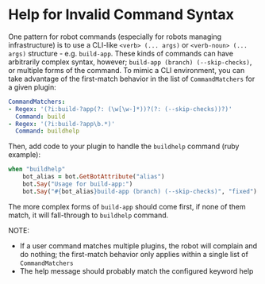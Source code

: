 # Help for Invalid Command Syntax

One pattern for robot commands (especially for robots managing infrastructure) is to use a CLI-like `<verb> (... args)` or `<verb-noun> (... args)` structure - e.g. `build-app`. These kinds of commands can have arbitrarily complex syntax, however; `build-app (branch) (--skip-checks)`, or multiple forms of the command. To mimic a CLI environment, you can take advantage of the first-match behavior in the list of `CommandMatchers` for a given plugin:

```yaml
CommandMatchers:
- Regex: '(?i:build-?app(?: (\w[\w-]*))?(?: (--skip-checks))?)'
  Command: build
- Regex: '(?i:build-?app\b.*)'
  Command: buildhelp
```

Then, add code to your plugin to handle the `buildhelp` command (ruby example):
```ruby
when "buildhelp"
    bot_alias = bot.GetBotAttribute("alias")
    bot.Say("Usage for build-app:")
    bot.Say("#{bot_alias}build-app (branch) (--skip-checks)", "fixed")
```

The more complex forms of `build-app` should come first, if none of them match, it will fall-through to `buildhelp` command.

NOTE:
* If a user command matches multiple plugins, the robot will complain and do nothing; the first-match behavior only applies within a single list of `CommandMatchers`
* The help message should probably match the configured keyword help
